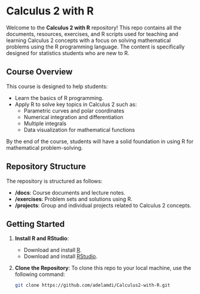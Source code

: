 # Calculus 2 with R

Welcome to the **Calculus 2 with R** repository! This repo contains all the documents, resources, exercises, and R scripts used for teaching and learning Calculus 2 concepts with a focus on solving mathematical problems using the R programming language. The content is specifically designed for statistics students who are new to R.

## Course Overview

This course is designed to help students:
- Learn the basics of R programming.
- Apply R to solve key topics in Calculus 2 such as:
  - Parametric curves and polar coordinates
  - Numerical integration and differentiation
  - Multiple integrals
  - Data visualization for mathematical functions

By the end of the course, students will have a solid foundation in using R for mathematical problem-solving.

## Repository Structure

The repository is structured as follows:

- **/docs**: Course documents and lecture notes.
- **/exercises**: Problem sets and solutions using R.
- **/projects**: Group and individual projects related to Calculus 2 concepts.

## Getting Started

1. **Install R and RStudio**:
   - Download and install [R](https://cran.r-project.org/).
   - Download and install [RStudio](https://rstudio.com/).

2. **Clone the Repository**:
   To clone this repo to your local machine, use the following command:
   ```bash
   git clone https://github.com/adelamdi/Calculus2-with-R.git
